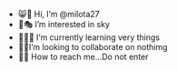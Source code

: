 - 😸🧸 Hi, I’m @milota27
- 🌙🎭   I’m interested in sky
- 🤘🏻🎨 I’m currently learning very things
- 🐢🌆I’m looking to collaborate on nothimg
- 🍄🎠 How to reach me...Do not enter

<!---
milota27/milota27 is a ✨ special ✨ repository because its `README.md` (this file) appears on your GitHub profile.
You can click the Preview link to take a look at your changes.
--->
